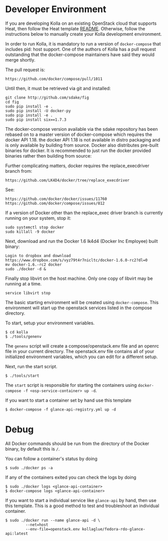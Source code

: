 # Developer Environment

If you are developing Kolla on an existing OpenStack cloud
that supports Heat, then follow the Heat template [README][].
Otherwise, follow the instructions below to manually create
your Kolla development environment.

[README]: https://github.com/stackforge/kolla/tree/version-m3/devenv/README.md

In order to run Kolla, it is mandatory to run a version of
`docker-compose` that includes pid: host support.  One of the
authors of Kolla has a pull request outstanding that the
docker-compose maintainers have said they would merge shortly.

The pull request is:

    https://github.com/docker/compose/pull/1011

Until then, it must be retrieved via git and installed:

    git clone http://github.com/sdake/fig
    cd fig
    sudo pip install -e .
    sudo pip install -U docker-py
    sudo pip install -e .
    sudo pip install six==1.7.3

The docker-compose version available via the sdake repository has been
rebased on to a master version of docker-compose which requires the
docker API 1.18.  the docker API 1.18 is not available in distro
packaging and is only available by building from source.  Docker also
distributes pre-built binaries for docker.  It is recommended to just run
the docker provided binaries rather then building from source:

Further complicating matters, docker requires the replace_execdriver
branch from:

    https://github.com/LK4D4/docker/tree/replace_execdriver

See:

    https://github.com/docker/docker/issues/11760
    https://github.com/docker/compose/issues/812

If a version of Docker other than the replace_exec driver branch is currently
running on your system, stop it:

    sudo systemctl stop docker
    sudo killall -9 docker

Next, download and run the Docker 1.6 lk4d4 (Docker Inc Employee) built binary:

    Login to dropbox and download https://www.dropbox.com/s/vyz79t4r7nicltc/docker-1.6.0-rc2?dl=0
    mv docker-1.6.-rc2 docker
    sudo ./docker -d &

Finally stop libvirt on the host machine.  Only one copy of libvirt may be
running at a time.

    service libvirt stop

The basic starting environment will be created using `docker-compose`.
This environment will start up the openstack services listed in the
compose directory.

To start, setup your environment variables.

    $ cd kolla
    $ ./tools/genenv

The `genenv` script will create a compose/openstack.env file
and an openrc file in your current directory. The openstack.env
file contains all of your initialized environment variables, which
you can edit for a different setup.

Next, run the start script.

    $ ./tools/start

The `start` script is responsible for starting the containers
using `docker-compose -f <osp-service-container> up -d`.

If you want to start a container set by hand use this template

    $ docker-compose -f glance-api-registry.yml up -d

# Debug

All Docker commands should be run from the directory of the Docker binary,
by default this is `/`.

You can follow a container's status by doing

    $ sudo ./docker ps -a

If any of the containers exited you can check the logs by doing

    $ sudo ./docker logs <glance-api-container>
    $ docker-compose logs <glance-api-container>

If you want to start a individual service like `glance-api` by hand, then use
this template.  This is a good method to test and troubleshoot an individual
container.

    $ sudo ./docker run --name glance-api -d \
             --net=host
             --env-file=openstack.env kollaglue/fedora-rdo-glance-api:latest
